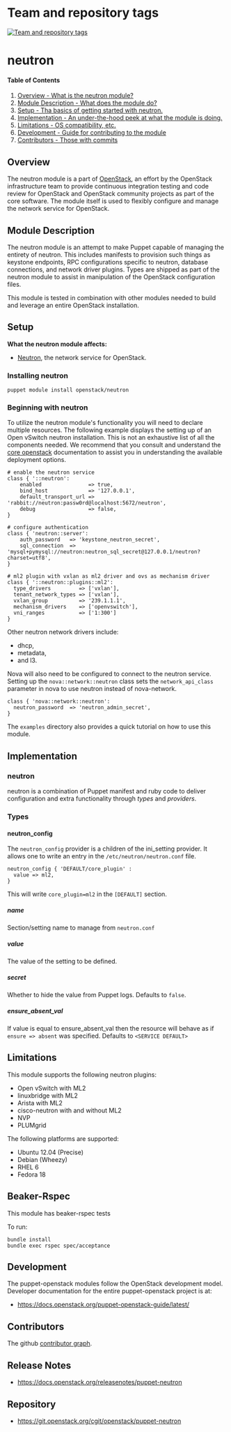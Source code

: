 Team and repository tags
========================

[![Team and repository tags](https://governance.openstack.org/tc/badges/puppet-neutron.svg)](https://governance.openstack.org/tc/reference/tags/index.html)

<!-- Change things from this point on -->

neutron
===================================

#### Table of Contents

1. [Overview - What is the neutron module?](#overview)
2. [Module Description - What does the module do?](#module-description)
3. [Setup - Tha basics of getting started with neutron.](#setup)
4. [Implementation - An under-the-hood peek at what the module is doing.](#implementation)
5. [Limitations - OS compatibility, etc.](#limitations)
6. [Development - Guide for contributing to the module](#development)
7. [Contributors - Those with commits](#contributors)

Overview
--------

The neutron module is a part of [OpenStack](https://github.com/openstack), an effort by the OpenStack infrastructure team to provide continuous integration testing and code review for OpenStack and OpenStack community projects as part of the core software. The module itself is used to flexibly configure and manage the network service for OpenStack.

Module Description
------------------

The neutron module is an attempt to make Puppet capable of managing the entirety of neutron. This includes manifests to provision such things as keystone endpoints, RPC configurations specific to neutron, database connections, and network driver plugins. Types are shipped as part of the neutron module to assist in manipulation of the OpenStack configuration files.

This module is tested in combination with other modules needed to build and leverage an entire OpenStack installation.

Setup
-----

**What the neutron module affects:**

* [Neutron](https://wiki.openstack.org/wiki/Neutron), the network service for OpenStack.

### Installing neutron

    puppet module install openstack/neutron

### Beginning with neutron

To utilize the neutron module's functionality you will need to declare multiple resources. The following example displays the setting up of an Open vSwitch neutron installation. This is not an exhaustive list of all the components needed. We recommend that you consult and understand the [core openstack](https://docs.openstack.org) documentation to assist you in understanding the available deployment options.

```puppet
# enable the neutron service
class { '::neutron':
    enabled               => true,
    bind_host             => '127.0.0.1',
    default_transport_url => 'rabbit://neutron:passw0rd@localhost:5672/neutron',
    debug                 => false,
}

# configure authentication
class { 'neutron::server':
    auth_password   => 'keystone_neutron_secret',
    sql_connection  => 'mysql+pymysql://neutron:neutron_sql_secret@127.0.0.1/neutron?charset=utf8',
}

# ml2 plugin with vxlan as ml2 driver and ovs as mechanism driver
class { '::neutron::plugins::ml2':
  type_drivers         => ['vxlan'],
  tenant_network_types => ['vxlan'],
  vxlan_group          => '239.1.1.1',
  mechanism_drivers    => ['openvswitch'],
  vni_ranges           => ['1:300']
}
```

Other neutron network drivers include:

* dhcp,
* metadata,
* and l3.

Nova will also need to be configured to connect to the neutron service. Setting up the `nova::network::neutron` class sets
the `network_api_class` parameter in nova to use neutron instead of nova-network.

```puppet
class { 'nova::network::neutron':
  neutron_password  => 'neutron_admin_secret',
}
```


The `examples` directory also provides a quick tutorial on how to use this module.

Implementation
--------------

### neutron

neutron is a combination of Puppet manifest and ruby code to deliver configuration and extra functionality through *types* and *providers*.

### Types

#### neutron_config

The `neutron_config` provider is a children of the ini_setting provider. It allows one to write an entry in the `/etc/neutron/neutron.conf` file.

```puppet
neutron_config { 'DEFAULT/core_plugin' :
  value => ml2,
}
```

This will write `core_plugin=ml2` in the `[DEFAULT]` section.

##### name

Section/setting name to manage from `neutron.conf`

##### value

The value of the setting to be defined.

##### secret

Whether to hide the value from Puppet logs. Defaults to `false`.

##### ensure_absent_val

If value is equal to ensure_absent_val then the resource will behave as if `ensure => absent` was specified. Defaults to `<SERVICE DEFAULT>`


Limitations
-----------

This module supports the following neutron plugins:

* Open vSwitch with ML2
* linuxbridge with ML2
* Arista with ML2
* cisco-neutron with and without ML2
* NVP
* PLUMgrid

The following platforms are supported:

* Ubuntu 12.04 (Precise)
* Debian (Wheezy)
* RHEL 6
* Fedora 18

Beaker-Rspec
------------

This module has beaker-rspec tests

To run:

```shell
bundle install
bundle exec rspec spec/acceptance
```

Development
-----------

The puppet-openstack modules follow the OpenStack development model. Developer documentation for the entire puppet-openstack project is at:

* https://docs.openstack.org/puppet-openstack-guide/latest/

Contributors
------------
The github [contributor graph](https://github.com/openstack/puppet-neutron/graphs/contributors).

Release Notes
-------------

* https://docs.openstack.org/releasenotes/puppet-neutron

Repository
-------------

* https://git.openstack.org/cgit/openstack/puppet-neutron
